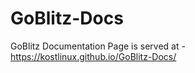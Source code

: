 # GoBlitz-Docs

GoBlitz Documentation Page is served at - https://kostlinux.github.io/GoBlitz-Docs/
